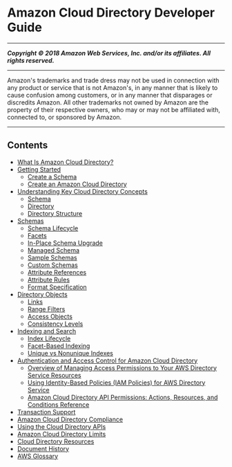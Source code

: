# Amazon Cloud Directory Developer Guide

-----
*****Copyright &copy; 2018 Amazon Web Services, Inc. and/or its affiliates. All rights reserved.*****

-----
Amazon's trademarks and trade dress may not be used in 
     connection with any product or service that is not Amazon's, 
     in any manner that is likely to cause confusion among customers, 
     or in any manner that disparages or discredits Amazon. All other 
     trademarks not owned by Amazon are the property of their respective
     owners, who may or may not be affiliated with, connected to, or 
     sponsored by Amazon.

-----
## Contents
+ [What Is Amazon Cloud Directory?](what_is_cloud_directory.md)
+ [Getting Started](getting_started.md)
   + [Create a Schema](getting_started_create_schema.md)
   + [Create an Amazon Cloud Directory](getting_started_create_directory.md)
+ [Understanding Key Cloud Directory Concepts](key_concepts.md)
   + [Schema](key_concepts_schema.md)
   + [Directory](key_concepts_directory.md)
   + [Directory Structure](key_concepts_directorystructure.md)
+ [Schemas](schemas.md)
   + [Schema Lifecycle](schemas_lifecycle.md)
   + [Facets](schemas_whatarefacets.md)
   + [In-Place Schema Upgrade](schemas_inplaceschemaupgrade.md)
   + [Managed Schema](schemas_managed.md)
   + [Sample Schemas](schemas_sampleschemastopic.md)
   + [Custom Schemas](schemas_customschematopic.md)
   + [Attribute References](schemas_attributereferences.md)
   + [Attribute Rules](schemas_attributerules.md)
   + [Format Specification](schemas_jsonformat.md)
+ [Directory Objects](directory_objects.md)
   + [Links](directory_objects_links.md)
   + [Range Filters](directory_objects_range_filters.md)
   + [Access Objects](directory_objects_access_objects.md)
   + [Consistency Levels](directory_objects_consistency_levels.md)
+ [Indexing and Search](indexing_search.md)
   + [Index Lifecycle](indexing_search_lifecycle.md)
   + [Facet-Based Indexing](indexing_search_facet.md)
   + [Unique vs Nonunique Indexes](indexing_search_unique.md)
+ [Authentication and Access Control for Amazon Cloud Directory](iam_auth_access.md)
   + [Overview of Managing Access Permissions to Your AWS Directory Service Resources](iam_auth_access_accesscontrol_overview.md)
   + [Using Identity-Based Policies (IAM Policies) for AWS Directory Service](iam_auth_access_accesscontrol_identitybased.md)
   + [Amazon Cloud Directory API Permissions: Actions, Resources, and Conditions Reference](iam_auth_access_usingwith_iam_resourcepermissions.md)
+ [Transaction Support](transaction_support.md)
+ [Amazon Cloud Directory Compliance](compliance.md)
+ [Using the Cloud Directory APIs](using_api.md)
+ [Amazon Cloud Directory Limits](limits.md)
+ [Cloud Directory Resources](resources.md)
+ [Document History](document_history.md)
+ [AWS Glossary](glossary.md)